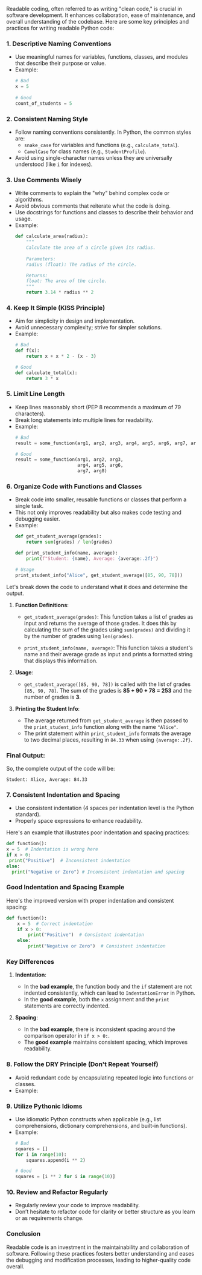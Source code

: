 Readable coding, often referred to as writing "clean code," is crucial in software development. It enhances collaboration, ease of maintenance, and overall understanding of the codebase. Here are some key principles and practices for writing readable Python code:

### 1. **Descriptive Naming Conventions**
   - Use meaningful names for variables, functions, classes, and modules that describe their purpose or value.
   - Example:
     ```python
     # Bad
     x = 5
    
     # Good
     count_of_students = 5
     ```

### 2. **Consistent Naming Style**
   - Follow naming conventions consistently. In Python, the common styles are:
     - `snake_case` for variables and functions (e.g., `calculate_total`).
     - `CamelCase` for class names (e.g., `StudentProfile`).
   - Avoid using single-character names unless they are universally understood (like `i` for indexes).

### 3. **Use Comments Wisely**
   - Write comments to explain the "why" behind complex code or algorithms.
   - Avoid obvious comments that reiterate what the code is doing.
   - Use docstrings for functions and classes to describe their behavior and usage.
   - Example:
     ```python
     def calculate_area(radius):
         """
         Calculate the area of a circle given its radius.
         
         Parameters:
         radius (float): The radius of the circle.

         Returns:
         float: The area of the circle.
         """
         return 3.14 * radius ** 2
     ```

### 4. **Keep It Simple (KISS Principle)**
   - Aim for simplicity in design and implementation.
   - Avoid unnecessary complexity; strive for simpler solutions.
   - Example:
     ```python
     # Bad
     def f(x):
         return x + x * 2 - (x - 3)
     
     # Good
     def calculate_total(x):
         return 3 * x
     ```

### 5. **Limit Line Length**
   - Keep lines reasonably short (PEP 8 recommends a maximum of 79 characters).
   - Break long statements into multiple lines for readability.
   - Example:
     ```python
     # Bad
     result = some_function(arg1, arg2, arg3, arg4, arg5, arg6, arg7, arg8)
     
     # Good
     result = some_function(arg1, arg2, arg3,
                            arg4, arg5, arg6,
                            arg7, arg8)
     ```

### 6. **Organize Code with Functions and Classes**
   - Break code into smaller, reusable functions or classes that perform a single task.
   - This not only improves readability but also makes code testing and debugging easier.
   - Example:
     ```python
     def get_student_average(grades):
         return sum(grades) / len(grades)

     def print_student_info(name, average):
         print(f"Student: {name}, Average: {average:.2f}")

     # Usage
     print_student_info("Alice", get_student_average([85, 90, 78]))
     ```

Let's break down the code to understand what it does and determine the output.

1. **Function Definitions**:
   - `get_student_average(grades)`: This function takes a list of grades as input and returns the average of those grades. It does this by calculating the sum of the grades using `sum(grades)` and dividing it by the number of grades using `len(grades)`.
   
   - `print_student_info(name, average)`: This function takes a student's name and their average grade as input and prints a formatted string that displays this information.

2. **Usage**:
   - `get_student_average([85, 90, 78])` is called with the list of grades `[85, 90, 78]`. The sum of the grades is **85 + 90 + 78 = 253** and the number of grades is **3**. 

     

3. **Printing the Student Info**:
   - The average returned from `get_student_average` is then passed to the `print_student_info` function along with the name `"Alice"`.
   - The print statement within `print_student_info` formats the average to two decimal places, resulting in `84.33` when using `{average:.2f}`.

### Final Output:
So, the complete output of the code will be:

```
Student: Alice, Average: 84.33
```



### 7. **Consistent Indentation and Spacing**
   - Use consistent indentation (4 spaces per indentation level is the Python standard).
   - Properly space expressions to enhance readability.

Here's an example that illustrates poor indentation and spacing practices:

```python
def function():
x = 5  # Indentation is wrong here
if x > 0:
 print("Positive")  # Inconsistent indentation
else:
  print("Negative or Zero") # Inconsistent indentation and spacing
```

### Good Indentation and Spacing Example

Here's the improved version with proper indentation and consistent spacing:

```python
def function():
    x = 5  # Correct indentation
    if x > 0:
        print("Positive")  # Consistent indentation
    else:
        print("Negative or Zero")  # Consistent indentation
```

### Key Differences
1. **Indentation**:
   - In the **bad example**, the function body and the `if` statement are not indented consistently, which can lead to `IndentationError` in Python.
   - In the **good example**, both the `x` assignment and the `print` statements are correctly indented.

2. **Spacing**:
   - In the **bad example**, there is inconsistent spacing around the comparison operator in `if x > 0:`.
   - The **good example** maintains consistent spacing, which improves readability.


### 8. **Follow the DRY Principle (Don't Repeat Yourself)**
   - Avoid redundant code by encapsulating repeated logic into functions or classes.
   - Example:
     


### 9. **Utilize Pythonic Idioms**
   - Use idiomatic Python constructs when applicable (e.g., list comprehensions, dictionary comprehensions, and built-in functions).
   - Example:
     ```python
     # Bad
     squares = []
     for i in range(10):
         squares.append(i ** 2)

     # Good
     squares = [i ** 2 for i in range(10)]
     ```

### 10. **Review and Refactor Regularly**
   - Regularly review your code to improve readability.
   - Don’t hesitate to refactor code for clarity or better structure as you learn or as requirements change.

### Conclusion
Readable code is an investment in the maintainability and collaboration of software. Following these practices fosters better understanding and eases the debugging and modification processes, leading to higher-quality code overall.

